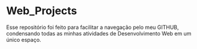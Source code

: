 # Web_Projects

Esse repositório foi feito para facilitar a navegação pelo meu GITHUB, condensando todas as minhas atividades de Desenvolvimento Web em um único espaço.
